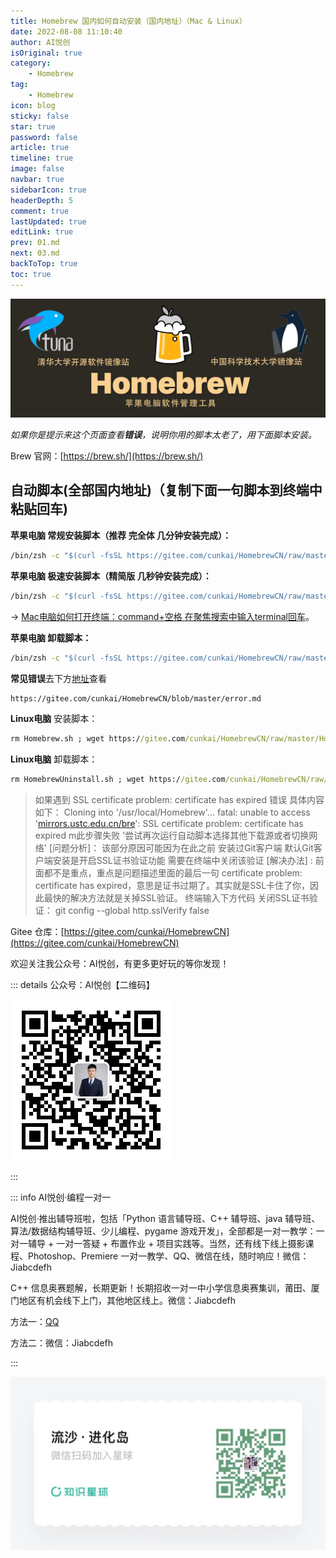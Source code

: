 ```yaml
---
title: Homebrew 国内如何自动安装（国内地址）（Mac & Linux）
date: 2022-08-08 11:10:40
author: AI悦创
isOriginal: true
category: 
    - Homebrew
tag:
    - Homebrew
icon: blog
sticky: false
star: true
password: false
article: true
timeline: true
image: false
navbar: true
sidebarIcon: true
headerDepth: 5
comment: true
lastUpdated: true
editLink: true
prev: 01.md
next: 03.md
backToTop: true
toc: true
---
```


![Homebrew国内如何自动安装（国内地址）（Mac & Linux）](./02.assets/v2-c40d2ef7e08afbb2750f2c5b4b45c923_1440w.jpg)

*如果你是提示来这个页面查看**错误**，说明你用的脚本太老了，用下面脚本安装。*

Brew 官网：[https://brew.sh/](https://brew.sh/)

## 自动脚本(全部国内地址)（复制下面一句脚本到终端中粘贴回车)

**苹果电脑 常规安装脚本（推荐 完全体 几分钟安装完成）：**

```cmd
/bin/zsh -c "$(curl -fsSL https://gitee.com/cunkai/HomebrewCN/raw/master/Homebrew.sh)"
```

**苹果电脑 极速安装脚本（精简版 几秒钟安装完成）：**

```cmd
/bin/zsh -c "$(curl -fsSL https://gitee.com/cunkai/HomebrewCN/raw/master/Homebrew.sh)" speed
```

-> [Mac电脑如何打开终端：command+空格 在聚焦搜索中输入terminal回车](https://link.zhihu.com/?target=https%3A//support.apple.com/zh-cn/guide/terminal/apd5265185d-f365-44cb-8b09-71a064a42125/mac)。

**苹果电脑 卸载脚本：**

```cmd
/bin/zsh -c "$(curl -fsSL https://gitee.com/cunkai/HomebrewCN/raw/master/HomebrewUninstall.sh)"
```

**常见错误**去下方[地址](https://gitee.com/cunkai/HomebrewCN/blob/master/error.md)查看

```cmd
https://gitee.com/cunkai/HomebrewCN/blob/master/error.md
```

**Linux电脑** 安装脚本：

```cmd
rm Homebrew.sh ; wget https://gitee.com/cunkai/HomebrewCN/raw/master/Homebrew.sh ; bash Homebrew.sh
```

**Linux电脑** 卸载脚本：

```cmd
rm HomebrewUninstall.sh ; wget https://gitee.com/cunkai/HomebrewCN/raw/master/HomebrewUninstall.sh ; bash HomebrewUninstall.sh
```

> 如果遇到 SSL certificate problem: certificate has expired 错误
> 具体内容如下：
> Cloning into '/usr/local/Homebrew'...
> fatal: unable to access '[mirrors.ustc.edu.cn/bre](http://link.zhihu.com/?target=https%3A//mirrors.ustc.edu.cn/brew.git/)': SSL certificate problem: certificate has expired
> m此步骤失败 '尝试再次运行自动脚本选择其他下载源或者切换网络'
> [问题分析]：
> 该部分原因可能因为在此之前 安装过Git客户端 默认Git客户端安装是开启SSL证书验证功能 需要在终端中关闭该验证
> [解决办法] :
> 前面都不是重点，重点是问题描述里面的最后一句 certificate problem: certificate has expired，意思是证书过期了。其实就是SSL卡住了你，因此最快的解决方法就是关掉SSL验证。
> 终端输入下方代码 关闭SSL证书验证：
> git config --global http.sslVerify false

Gitee 仓库：[https://gitee.com/cunkai/HomebrewCN](https://gitee.com/cunkai/HomebrewCN)

欢迎关注我公众号：AI悦创，有更多更好玩的等你发现！

::: details 公众号：AI悦创【二维码】

![](/gzh.jpg)

:::

::: info AI悦创·编程一对一

AI悦创·推出辅导班啦，包括「Python 语言辅导班、C++ 辅导班、java 辅导班、算法/数据结构辅导班、少儿编程、pygame 游戏开发」，全部都是一对一教学：一对一辅导 + 一对一答疑 + 布置作业 + 项目实践等。当然，还有线下线上摄影课程、Photoshop、Premiere 一对一教学、QQ、微信在线，随时响应！微信：Jiabcdefh

C++ 信息奥赛题解，长期更新！长期招收一对一中小学信息奥赛集训，莆田、厦门地区有机会线下上门，其他地区线上。微信：Jiabcdefh

方法一：[QQ](http://wpa.qq.com/msgrd?v=3&uin=1432803776&site=qq&menu=yes)

方法二：微信：Jiabcdefh

:::

![](/zsxq.jpg)
